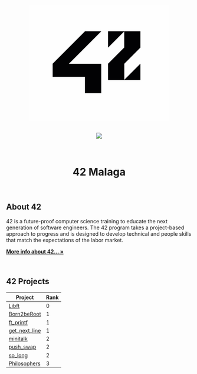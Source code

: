 <br />
<div align="center">
  <a href="https://amiguelmoreno.github.io/IOS-Calculator/">
    <img src="42.jpg" alt="Logo" width="380">
  </a>
  <br />
  <br />
  <p align="center">
    <a href="#">
      <img src="https://skillicons.dev/icons?i=vscode,c,vim,git,github" />
    </a>
  </p> 
  <br />
  <h1>42 Malaga</h1>
  <br />
</div>


## About 42

42 is a future-proof computer science training to educate the next generation of software engineers. The 42 program takes a project-based approach to progress and is designed to develop technical and people skills that match the expectations of the labor market.

<a href="https://42.fr/en/homepage/"><strong>More info about 42... »</strong></a>

<br />

## 42 Projects

| Project | Rank |
| ------ | ------ |
| [Libft](https://github.com/amiguelmoreno/Libft) | 0 |
| [Born2beRoot](https://github.com/amiguelmoreno/Born2beroot) | 1 |
| [ft_printf](https://github.com/amiguelmoreno/ft_printf) | 1 |
| [get_next_line](https://github.com/amiguelmoreno/get_next_line) | 1 |
| [minitalk](https://github.com/amiguelmoreno/minitalk) | 2 |
| [push_swap](https://github.com/amiguelmoreno/push-swap) | 2 |
| [so_long](https://github.com/amiguelmoreno/push-swap) | 2 |
| [Philosophers](https://github.com/amiguelmoreno/Philosophers) | 3 |


